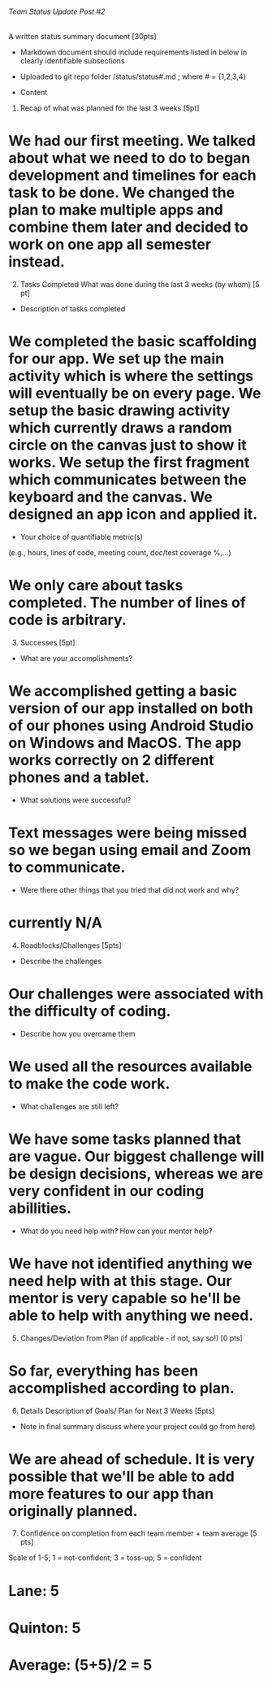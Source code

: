 ###### Team Status Update Post #2

A written status summary document [30pts]

* Markdown document should include requirements listed in below in clearly identifiable subsections

* Uploaded to git repo folder /status/status​#​.md ; where # = {1,2,3,4}

* Content

1. Recap of what was planned for the last 3 weeks [5pt]

# We had our first meeting. We talked about what we need to do to began development and timelines for each task to be done. We changed the plan to make multiple apps and combine them later and decided to work on one app all semester instead. 

2. Tasks Completed What was done during the last 3 weeks (by whom) [5 pt]

* Description of tasks completed

# We completed the basic scaffolding for our app. We set up the main activity which is where the settings will eventually be on every page. We setup the basic drawing activity which currently draws a random circle on the canvas just to show it works. We setup the first fragment which communicates between the keyboard and the canvas. We designed an app icon and applied it. 

* Your choice of quantifiable metric(s)

(e.g., hours, lines of code, meeting count, doc/test coverage %,...)

# We only care about tasks completed. The number of lines of code is arbitrary. 

3. Successes [5pt]

* What are your accomplishments?

# We accomplished getting a basic version of our app installed on both of our phones using Android Studio on Windows and MacOS. The app works correctly on 2 different phones and a tablet. 

* What solutions were successful?

# Text messages were being missed so we began using email and Zoom to communicate. 

* Were there other things that you tried that did not work and why?

# currently N/A

4. Roadblocks/Challenges [5pts]

* Describe the challenges

# Our challenges were associated with the difficulty of coding. 

* Describe how you overcame them

# We used all the resources available to make the code work. 

* What challenges are still left?

# We have some tasks planned that are vague. Our biggest challenge will be design decisions, whereas we are very confident in our coding abillities. 

* What do you need help with? How can your mentor help?

# We have not identified anything we need help with at this stage. Our mentor is very capable so he'll be able to help with anything we need. 

5. Changes/Deviation from Plan ​(if applicable - if not, say so!) [0 pts]

# So far, everything has been accomplished according to plan. 

6. Details Description of Goals/ Plan for ​Next 3 Weeks [5pts]

* Note in final summary discuss where your project could go from here)

# We are ahead of schedule. It is very possible that we'll be able to add more features to our app than originally planned. 

7. Confidence on completion from each team member + team average [5 pts]

Scale of 1-5; 1 = not-confident; 3 = toss-up; 5 = confident

# Lane: 5
# Quinton: 5
# Average: (5+5)/2 = 5